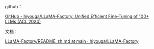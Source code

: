 github：

[GitHub - hiyouga/LLaMA-Factory: Unified Efficient Fine-Tuning of 100+ LLMs (ACL 2024)](https://github.com/hiyouga/LLaMA-Factory)

文档：

[LLaMA-Factory/README_zh.md at main · hiyouga/LLaMA-Factory](https://github.com/hiyouga/LLaMA-Factory/blob/main/README_zh.md)

